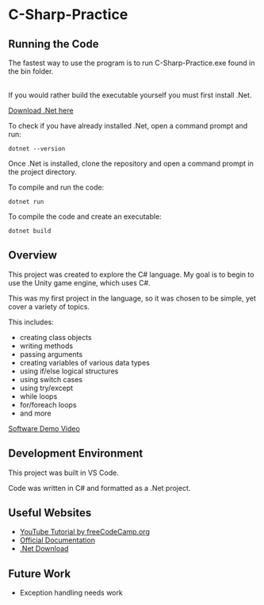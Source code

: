 # C-Sharp-Practice

## Running the Code

The fastest way to use the program is to run C-Sharp-Practice.exe found in the bin folder.
<br>

</br>
If you would rather build the executable yourself you must first install .Net.

[Download .Net here](URL "https://dotnet.microsoft.com/en-us/download")

To check if you have already installed .Net, open a command prompt and run:

```
dotnet --version
```

Once .Net is installed, clone the repository and open a command prompt in the project directory.

To compile and run the code:

```
dotnet run
```

To compile the code and create an executable:

```
dotnet build
```

## Overview

This project was created to explore the C# language. My goal is to begin to use the Unity game engine, which uses C#.

This was my first project in the language, so
it was chosen to be simple, yet cover a variety of topics.

This includes:

- creating class objects
- writing methods
- passing arguments
- creating variables of various data types
- using if/else logical structures
- using switch cases
- using try/except
- while loops
- for/foreach loops
- and more

[Software Demo Video](http://youtube.link.goes.here)

## Development Environment

This project was built in VS Code.

Code was written in C# and formatted as a .Net project.

## Useful Websites

- [YouTube Tutorial by freeCodeCamp.org](https://www.youtube.com/watch?v=GhQdlIFylQ8&t=5825s)
- [Official Documentation](https://docs.microsoft.com/en-us/dotnet/csharp/)
- [.Net Download](https://dotnet.microsoft.com/en-us/download)

## Future Work

- Exception handling needs work
